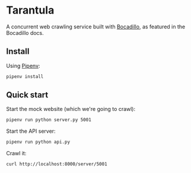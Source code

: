 # Tarantula

A concurrent web crawling service built with [Bocadillo], as featured in the Bocadillo docs.

[Bocadillo]: https://github.com/bocadilloproject/bocadillo

## Install

Using [Pipenv]:

```bash
pipenv install
```

## Quick start

Start the mock website (which we're going to crawl):

```bash
pipenv run python server.py 5001
```

Start the API server:

```bash
pipenv run python api.py
```

Crawl it:

```bash
curl http://localhost:8000/server/5001
```

[Pipenv]: https://pipenv.readthedocs.io
